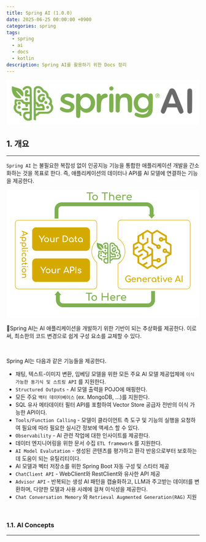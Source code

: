 ```yaml
---
title: Spring AI (1.0.0)
date: 2025-06-25 00:00:00 +0900
categories: spring
tags:
  - spring
  - ai
  - docs
  - kotlin
description: Spring AI를 활용하기 위한 Docs 정리
---
```


![spring-ai1](/assets/img/spring-ai1.svg)

## 1. 개요
---

`Spring AI` 는 불필요한 복잡성 없이 인공지능 기능을 통합한 애플리케이션 개발을 간소화하는 것을 목표로 한다. 즉, 애플리케이션의 데이터나 API를 AI 모델에 연결하는 기능을 제공한다.

![spring-ai2](/assets/img/spring-ai2.svg)

Spring AI는 AI 애플리케이션을 개발하기 위한 기반이 되는 추상화를 제공한다. 이로써, 최소한의 코드 변경으로 쉽게 구성 요소를 교체할 수 있다.

<br/>

Spring AI는 다음과 같은 기능들을 제공한다.

- 채팅, 텍스트-이미지 변환, 임베딩 모델을 위한 모든 주요 AI 모델 제공업체에 `이식 가능한 동기식 및 스트링 API` 를 지원한다.
- `Structured Outputs` - AI 모델 출력을 POJO에 매핑한다.
- 모든 주요 `백터 데이터베이스` (ex. MongoDB, ...)를 지원한다. 
- SQL 유사 메타데이터 필터 API를 포함하여 Vector Store 공급자 전반의 이식 가능한 API이다.
- `Tools/Function Calling` - 모델이 클라이언트 측 도구 및 기능의 실행을 요청하여 필요에 따라 필요한 실시간 정보에 액세스 할 수 있다.
- `Observability` - AI 관련 작업에 대한 인사이트를 제공한다.
- 데이터 엔지니어링을 위한 문서 수집 `ETL framework` 를 지원한다.
- `AI Model Evalutation` - 생성된 콘텐츠를 평가하고 환각 반응으로부터 보호하는 데 도움이 되는 유틸리티이다.
- AI 모델과 벡터 저장소를 위한 Spring Boot 자동 구성 및 스타터 제공
- `ChatClient API` - WebClient와 RestClient와 유사한 API 제공
- `Advisor API` - 반복되는 생성 AI 패턴을 캡슐화하고, LLM과 주고받는 데이터를 변환하며, 다양한 모델과 사용 사례에 걸쳐 이식성을 제공한다.
- `Chat Conversation Memory` 와 `Retrieval Augmented Generation(RAG)` 지원

<br/>

### 1.1. AI Concepts
---

